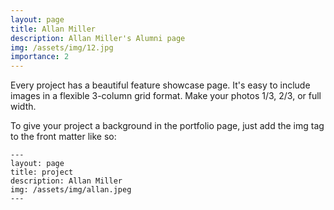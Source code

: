```yaml
---
layout: page
title: Allan Miller
description: Allan Miller's Alumni page
img: /assets/img/12.jpg
importance: 2
---
```


Every project has a beautiful feature showcase page.
It's easy to include images in a flexible 3-column grid format.
Make your photos 1/3, 2/3, or full width.

To give your project a background in the portfolio page, just add the img tag to the front matter like so:

    ---
    layout: page
    title: project
    description: Allan Miller
    img: /assets/img/allan.jpeg
    ---
